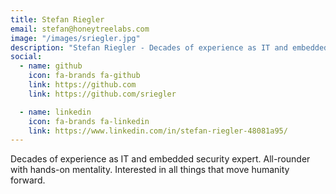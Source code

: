 ```yaml
---
title: Stefan Riegler
email: stefan@honeytreelabs.com
image: "/images/sriegler.jpg"
description: "Stefan Riegler - Decades of experience as IT and embedded security expert. All-rounder with hands-on mentality. Interested in all things that move humanity forward."
social:
  - name: github
    icon: fa-brands fa-github
    link: https://github.com
    link: https://github.com/sriegler

  - name: linkedin
    icon: fa-brands fa-linkedin
    link: https://www.linkedin.com/in/stefan-riegler-48081a95/
---
```


Decades of experience as IT and embedded security expert. All-rounder with hands-on mentality. Interested in all things that move humanity forward.
